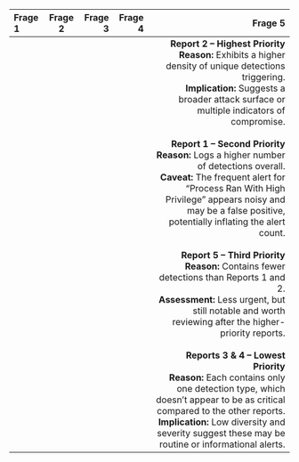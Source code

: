 | Frage 1| Frage 2  | Frage 3|Frage 4 | Frage 5|
|:-----------|:------------:|------------:|------------:|------------:|
|       |        |       |             |     **Report 2 – Highest Priority**<br>**Reason:** Exhibits a higher density of unique detections triggering.<br>**Implication:** Suggests a broader attack surface or multiple indicators of compromise.<br><br>**Report 1 – Second Priority**<br>**Reason:** Logs a higher number of detections overall.<br>**Caveat:** The frequent alert for “Process Ran With High Privilege” appears noisy and may be a false positive, potentially inflating the alert count.<br><br>**Report 5 – Third Priority**<br>**Reason:** Contains fewer detections than Reports 1 and 2.<br>**Assessment:** Less urgent, but still notable and worth reviewing after the higher-priority reports.<br><br>**Reports 3 & 4 – Lowest Priority**<br>**Reason:** Each contains only one detection type, which doesn’t appear to be as critical compared to the other reports.<br>**Implication:** Low diversity and severity suggest these may be routine or informational alerts. |
